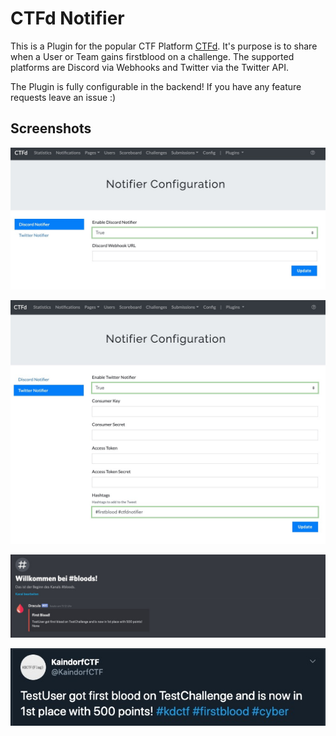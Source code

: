 # CTFd Notifier
This is a Plugin for the popular CTF Platform [CTFd](https://github.com/CTFd/CTFd). It's purpose is to share when a User or Team gains firstblood on a challenge. The supported platforms are Discord via Webhooks and Twitter via the Twitter API.

The Plugin is fully configurable in the backend! If you have any feature requests leave an issue :)

## Screenshots
![Discord Settings](screenshots/screen_settings_discord.jpeg)

![Twitter Settings](screenshots/screen_settings_twitter.jpeg)

![Discord Result](screenshots/screen_discord.jpeg)

![Twitter Result](screenshots/screen_twitter.jpeg)